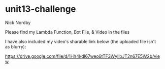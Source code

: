 # unit13-challenge

Nick Nordby

Please find my Lambda Function, Bot File, & Video in the files

I have also included my video's sharable link below (the uploaded file isn't as blurry):

https://drive.google.com/file/d/1Hh4kdl67weo6tTF3WyllbJT2n67E5W2b/view
